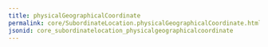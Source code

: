 ```yaml
---
title: physicalGeographicalCoordinate
permalink: core/SubordinateLocation.physicalGeographicalCoordinate.html
jsonid: core_subordinatelocation_physicalgeographicalcoordinate
---
```

